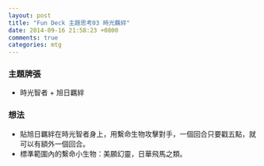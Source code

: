 ```yaml
---
layout: post
title: "Fun Deck 主題思考03 時光羈絆"
date: 2014-09-16 21:58:23 +0800
comments: true
categories: mtg
---
```


### 主題牌張

- 時光智者 + 旭日羈絆


### 想法

- 貼旭日羈絆在時光智者身上，用繫命生物攻擊對手，一個回合只要戳五點，就可以有額外一個回合。
- 標準範圍內的繫命小生物：美願幻靈，日華飛馬之類。